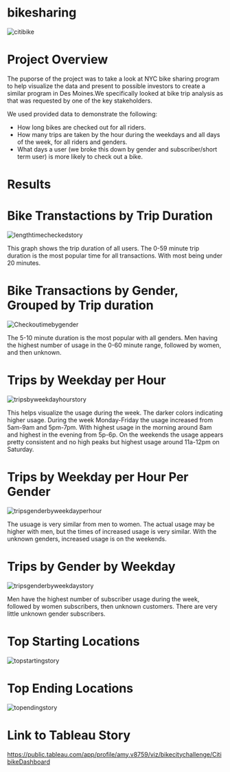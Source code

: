 # bikesharing
![citibike](https://user-images.githubusercontent.com/88061345/140596457-6b14bbe1-7dd9-4795-b0b7-1b8888bf0411.PNG)


# Project Overview

The puporse of the project was to take a look at NYC bike sharing program to help visualize the data and present to possible investors to create a similar program in Des Moines.We specifically looked at bike trip analysis as that was requested by one of the key stakeholders.

We used provided data to demonstrate the following:
- How long bikes are checked out for all riders.
- How many trips are taken by the hour during the weekdays and all days of the week, for all riders and genders.
- What days a user (we broke this down by gender and subscriber/short term user) is more likely to check out a bike.

# Results

# Bike Transtactions by Trip Duration

![lengthtimecheckedstory](https://user-images.githubusercontent.com/88061345/140597020-1499a7c4-b81d-4263-af90-15fbf26c2b30.PNG)

This graph shows the trip duration of all users. The 0-59 minute trip duration is the most popular time for all transactions. With most being under 20 minutes.


# Bike Transactions by Gender, Grouped by Trip duration

![Checkoutimebygender](https://user-images.githubusercontent.com/88061345/140596571-5a6df798-62e2-450c-858f-942ee6ad0846.PNG)

The 5-10 minute duration is the most popular with all genders. Men having the highest number of usage in the 0-60 minute range, followed by women, and then unknown.


# Trips by Weekday per Hour

![tripsbyweekdayhourstory](https://user-images.githubusercontent.com/88061345/140597049-873698c9-5e7f-4f99-8b16-59251de0046a.PNG)


This helps visualize the usage during the week. The darker colors indicating higher usage. During the week Monday-Friday the usage increased from 5am-9am and 5pm-7pm. With highest usage in the morning around 8am and highest in the evening from 5p-6p. On the weekends the usage appears pretty consistent and no high peaks but highest usage around 11a-12pm on Saturday.


# Trips by Weekday per Hour Per Gender

![tripsgenderbyweekdayperhour](https://user-images.githubusercontent.com/88061345/140597083-5374a66d-ab76-45e7-9f27-6f238d167185.PNG)


The usuage is very similar from men to women. The actual usage may be higher with men, but the times of increased usage is very similar. With the unknown genders, increased usage is on the weekends.

# Trips by Gender by Weekday

![tripsgenderbyweekdaystory](https://user-images.githubusercontent.com/88061345/140597088-4bd20ece-50f8-4777-8818-2968218ea855.PNG)

Men have the highest number of subscriber usage during the week, followed by women subscribers, then unknown customers. There are very little unknown gender subscribers.

# Top Starting Locations

![topstartingstory](https://user-images.githubusercontent.com/88061345/140597114-51a90e49-59f6-42f8-9ce8-f7f391f9d0f7.PNG)

# Top Ending Locations

![topendingstory](https://user-images.githubusercontent.com/88061345/140597130-00517edb-29fe-4d38-ba68-6dd6f434f2f9.PNG)






# Link to Tableau Story
https://public.tableau.com/app/profile/amy.v8759/viz/bikecitychallenge/CitibikeDashboard
